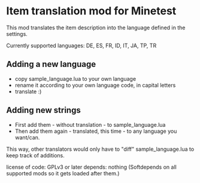 Item translation mod for Minetest
=================================

This mod translates the item description into the language defined in the settings.

Currently supported languages:
DE, ES, FR, ID, IT, JA, TP, TR

Adding a new language
---------------------

* copy sample_language.lua to your own language
* rename it according to your own language code, in capital letters
* translate :)

Adding new strings
------------------

* First add them - without translation - to sample_language.lua
* Then add them again - translated, this time - to any language you want/can.

This way, other translators would only have to "diff" sample_language.lua to keep track of additions.

license of code: GPLv3 or later
depends: nothing
(Softdepends on all supported mods so it gets loaded after them.)
